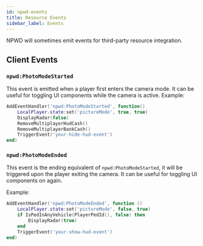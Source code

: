 ```yaml
---
id: npwd-events
title: Resource Events
sidebar_label: Events
---
```


NPWD will sometimes emit events for third-party resource integration.

## Client Events

### `npwd:PhotoModeStarted`

This event is emitted when a player first enters the camera mode. It can be useful for toggling UI components while the
camera is active.
Example:
```lua
AddEventHandler('npwd:PhotoModeStarted', function()
    LocalPlayer.state:set('pictureMode', true, true)
    DisplayRadar(false)
    RemoveMultiplayerHudCash()
    RemoveMultiplayerBankCash()
    TriggerEvent('your-hide-hud-event')
end)
```

### `npwd:PhotoModeEnded`

This event is the ending equivalent of `npwd:PhotoModeStarted`, it will be triggered upon the player exiting the camera. 
It can be useful for toggling UI components on again.

Example:
```lua
AddEventHandler('npwd:PhotoModeEnded', function ()
    LocalPlayer.state:set('pictureMode', false, true)
    if IsPedInAnyVehicle(PlayerPedId(), false) then
        DisplayRadar(true)
    end
    TriggerEvent('your-show-hud-event')
end)
```

